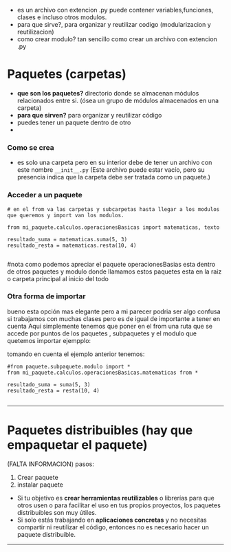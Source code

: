 
- es un archivo con extencion .py puede contener variables,funciones, clases e incluso otros modulos. 
- para que sirve?, para organizar y reutilizar codigo (modularizacion y reutilizacion) 
- como crear modulo? tan sencillo como crear un archivo con extencion .py 

#  Paquetes (carpetas)

- **que son los paquetes?** directorio donde se almacenan módulos relacionados entre si. (ósea un grupo de módulos almacenados en una carpeta) 
- **para que sirven?**   para organizar y reutilizar código
- puedes tener un paquete dentro de otro
- 

### Como se crea
- es solo una carpeta pero en su interior debe de tener un archivo con este nombre `__init__.py` (Este archivo puede estar vacío, pero su presencia indica que la carpeta debe ser tratada como un paquete.)
### Acceder a un paquete

```
# en el from va las carpetas y subcarpetas hasta llegar a los modulos que queremos y import van los modulos. 

from mi_paquete.calculos.operacionesBasicas import matematicas, texto

resultado_suma = matematicas.suma(5, 3) 
resultado_resta = matematicas.resta(10, 4)


```
#nota como podemos apreciar el paquete operacionesBasias esta dentro de otros paquetes y modulo donde llamamos estos paquetes esta en la raiz o carpeta principal al inicio del todo 

### Otra forma de importar 
bueno esta opción mas elegante pero a mi parecer podria ser algo confusa si trabajamos con muchas clases pero es de igual de importante a tener en cuenta 
Aqui simplemente tenemos que poner en el from una ruta que se accede por puntos de los paquetes , subpaquetes y el modulo que quetemos importar  ejempplo:

tomando en cuenta el ejemplo anterior tenemos:

```
#from paquete.subpaquete.modulo import *
from mi_paquete.calculos.operacionesBasicas.matematicas from *

resultado_suma = suma(5, 3) 
resultado_resta = resta(10, 4)


```

---

# Paquetes distribuibles (hay que empaquetar el paquete)

(FALTA INFORMACION)
pasos:
1. Crear paquete 
2. instalar paquete

- Si tu objetivo es **crear herramientas reutilizables** o librerías para que otros usen o para facilitar el uso en tus propios proyectos, los paquetes distribuibles son muy útiles.
- Si solo estás trabajando en **aplicaciones concretas** y no necesitas compartir ni reutilizar el código, entonces no es necesario hacer un paquete distribuible.

---

